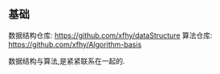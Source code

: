 ## 基础

数据结构仓库: https://github.com/xfhy/dataStructure
算法仓库: https://github.com/xfhy/Algorithm-basis

数据结构与算法,是紧紧联系在一起的.
